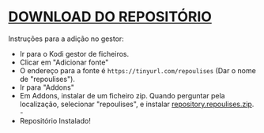 # <a href="repository.repoulises.zip">DOWNLOAD DO REPOSITÓRIO</a>

Instruções para a adição no gestor:


<p align="left">
  <ul>
    <li>Ir para o Kodi gestor de ficheiros.</li>
    <li>Clicar em "Adicionar fonte"</li>
    <li>O endereço para a fonte é <code>https://tinyurl.com/repoulises</code> (Dar o nome de "repoulises").</li>
    <li>Ir para "Addons"</li>
    <li>Em Addons, instalar de um ficheiro zip. Quando perguntar pela localização, selecionar "repoulises", e instalar <a href="repository.repoulises.zip">repository.repoulises.zip</a>.</li>
    -
    <li>Repositório Instalado!</li>
    
</ul>

                                      
                                       

</p>

